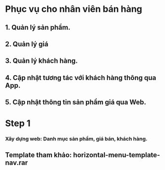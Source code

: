 ﻿# Phục vụ cho nhân viên bán hàng
## 1. Quản lý sản phẩm.
## 2. Quản lý giá
## 3. Quản lý khách hàng.

## 4. Cập nhật tương tác với khách hàng thông qua App.
## 5. Cập nhật thông tin sản phẩm giá qua Web.

# Step 1
### Xây dựng web: Danh mục sản phẩm, giá bán, khách hàng.

## Template tham khảo: horizontal-menu-template-nav.rar
